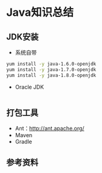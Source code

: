 # Java知识总结
## JDK安装
- 系统自带
``` bash
yum install -y java-1.6.0-openjdk
yum install -y java-1.7.0-openjdk
yum install -y java-1.8.0-openjdk
```
- Oracle JDK
``` bash
```
## 打包工具
- Ant：http://ant.apache.org/
- Maven
- Gradle
## 参考资料
